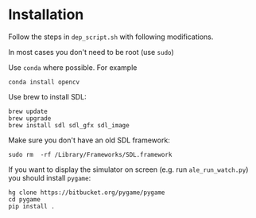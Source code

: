 Installation
============
Follow the steps in `dep_script.sh` with following modifications.

In most cases you don't need to be root (use `sudo`)

Use `conda` where possible. For example

    conda install opencv

Use brew to install SDL:

    brew update
    brew upgrade
    brew install sdl sdl_gfx sdl_image
    
Make sure you don't have an old SDL framework:

    sudo rm  -rf /Library/Frameworks/SDL.framework

If you want to display the simulator on screen (e.g. run `ale_run_watch.py`)
you should install `pygame`:

    hg clone https://bitbucket.org/pygame/pygame
    cd pygame
    pip install .
